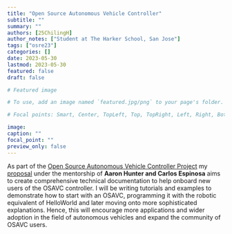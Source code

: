 ```yaml
---
title: "Open Source Autonomous Vehicle Controller"
subtitle: ""
summary: ""
authors: [25ChilingH]
author_notes: ["Student at The Harker School, San Jose"]
tags: ["osre23"]
categories: []
date: 2023-05-30
lastmod: 2023-05-30
featured: false
draft: false

# Featured image

# To use, add an image named `featured.jpg/png` to your page's folder.

# Focal points: Smart, Center, TopLeft, Top, TopRight, Left, Right, BottomLeft, Bottom, BottomRight.

image:
caption: ""
focal_point: ""
preview_only: false
---
```


As part of the [Open Source Autonomous Vehicle Controller Project](/project/osre23/ucsc/OSAVC) my [proposal](https://docs.google.com/document/d/1hDU87aAzbn88vWwOHH0ggIID2W4KKzp8SKF1Lb8LU90/edit?usp=sharing) under the mentorship of **Aaron Hunter and Carlos Espinosa** aims to create comprehensive technical documentation to help onboard new users of the OSAVC controller. I will be writing tutorials and examples to demonstrate how to start with an OSAVC, programming it with the robotic equivalent of HelloWorld and later moving onto more sophisticated explanations. Hence, this will encourage more applications and wider adoption in the field of autonomous vehicles and expand the community of OSAVC users.
